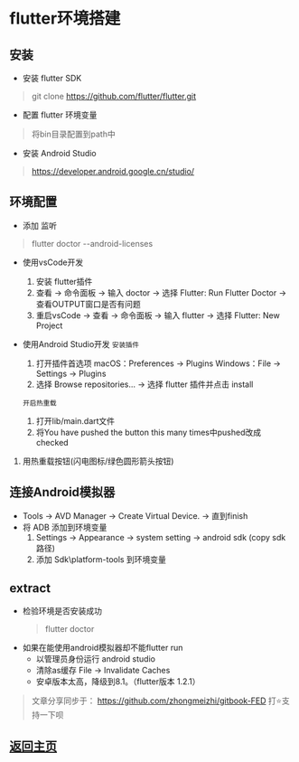 # flutter环境搭建

## 安装
* 安装 flutter SDK
> git clone https://github.com/flutter/flutter.git

* 配置 flutter 环境变量
> 将bin目录配置到path中

* 安装 Android Studio
> https://developer.android.google.cn/studio/

## 环境配置
* 添加 监听
> flutter doctor --android-licenses

* 使用vsCode开发
  1. 安装 flutter插件
  2. 查看 -> 命令面板 -> 输入 doctor
    -> 选择 Flutter: Run Flutter Doctor
    -> 查看OUTPUT窗口是否有问题
  3. 重启vsCode -> 查看 -> 命令面板 -> 输入 flutter
    -> 选择 Flutter: New Project

* 使用Android Studio开发
  `安装插件`
  1. 打开插件首选项
      macOS：Preferences -> Plugins
      Windows：File -> Settings -> Plugins
  2. 选择 Browse repositories… -> 选择 flutter 插件并点击 install
  
  `开启热重载`
  1. 打开lib/main.dart文件
  2. 将You have pushed the button this many times中pushed改成 checked
 1. 用热重载按钮(闪电图标/绿色圆形箭头按钮)

## 连接Android模拟器
* Tools -> AVD Manager -> Create Virtual Device. -> 直到finish
* 将 ADB 添加到环境变量
   1. Settings -> Appearance -> system setting -> android sdk (copy sdk 路径)
   2. 添加 Sdk\platform-tools 到环境变量

## extract
* 检验环境是否安装成功
  > flutter doctor
* 如果在能使用android模拟器却不能flutter run
  * 以管理员身份运行 android studio
  * 清除as缓存 File -> Invalidate Caches
  * 安卓版本太高，降级到8.1。（flutter版本 1.2.1）
	
> 文章分享同步于： https://github.com/zhongmeizhi/gitbook-FED 打⭐支持一下呗
  ## [返回主页](/README.md)
